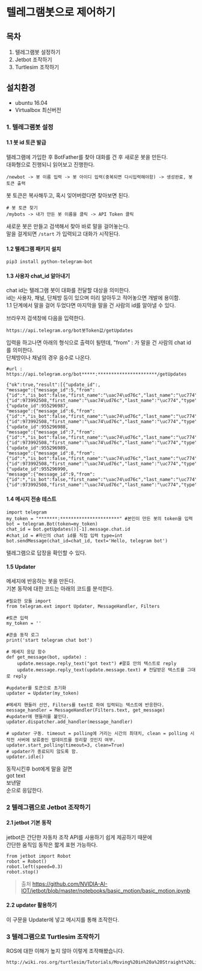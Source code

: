 # 텔레그램봇으로 제어하기

## 목차
1. 텔레그램봇 설정하기
2. Jetbot 조작하기
3. Turtlesim 조작하기

## 설치환경
* ubuntu 16.04
* Virtualbox 최신버전

### 1. 텔레그램봇 설정
#### 1.1 봇 id 토큰 발급
텔레그램에 가입한 후 BotFather를 찾아 대화를 건 후 새로운 봇을 만든다.  
대화형으로 진행되니 읽어보고 진행한다.

```
/newbot -> 봇 이름 입력 -> 봇 아이디 입력(중복되면 다시입력해야함) -> 생성완료, 봇토큰 출력
```
봇 토큰은 복사해두고, 혹시 잊어버렸다면 찾아보면 된다.

```
# 봇 토큰 찾기
/mybots -> 내가 만든 봇 이름을 클릭 -> API Token 클릭
```
새로운 봇은 만들고 검색해서 찾아 바로 말을 걸어놓는다.  
말을 걸게되면 ```/start``` 가 입력되고 대화가 시작된다.


#### 1.2 텔레그램 패키지 설치
```
pip3 install python-telegram-bot
```


#### 1.3 사용자 chat_id 알아내기
chat id는 텔레그램 봇이 대화를 전달할 대상을 의미한다.  
id는 사용자, 채널, 단체방 등이 있으며 미리 알아두고 적어놓으면 개발에 용이함.  
1.1 단계에서 말을 걸어 두었다면 마지막을 말을 건 사람의 id를 알아낼 수 있다.   

브라우저 검색창에 다음을 입력한다.
```
https://api.telegram.org/bot봇Token값/getUpdates
```
입력을 하고나면 아래의 형식으로 출력이 될텐데, "from" : 가 말을 건 사람의 chat id를 의미한다.  
단체방이나 채널의 경우 음수로 나온다.  

```
#url : https://api.telegram.org/bot*****:**********************/getUpdates

{"ok":true,"result":[{"update_id":,
"message":{"message_id":5,"from":{"id":*,"is_bot":false,"first_name":"\uac74\ud76c","last_name":"\uc774","language_code":"ko"},"chat":{"id":973992508,"first_name":"\uac74\ud76c","last_name":"\uc774","type":"private"},"date":1594313686,"text":"sdf"}},{"update_id":955296987,
"message":{"message_id":6,"from":{"id":*,"is_bot":false,"first_name":"\uac74\ud76c","last_name":"\uc774","language_code":"ko"},"chat":{"id":973992508,"first_name":"\uac74\ud76c","last_name":"\uc774","type":"private"},"date":1594313686,"text":"sdf"}},{"update_id":955296988,
"message":{"message_id":7,"from":{"id":*,"is_bot":false,"first_name":"\uac74\ud76c","last_name":"\uc774","language_code":"ko"},"chat":{"id":973992508,"first_name":"\uac74\ud76c","last_name":"\uc774","type":"private"},"date":1594313687,"text":"sdf"}},{"update_id":955296989,
"message":{"message_id":8,"from":{"id":*,"is_bot":false,"first_name":"\uac74\ud76c","last_name":"\uc774","language_code":"ko"},"chat":{"id":973992508,"first_name":"\uac74\ud76c","last_name":"\uc774","type":"private"},"date":1594313687,"text":"sd"}},{"update_id":955296990,
"message":{"message_id":9,"from":{"id":*,"is_bot":false,"first_name":"\uac74\ud76c","last_name":"\uc774","language_code":"ko"},"chat":{"id":973992508,"first_name":"\uac74\ud76c","last_name":"\uc774","type":"private"},"date":1594313688,"text":"f"}}]}
```

#### 1.4 메시지 전송 테스트

```
import telegram
my_token = "*******:**********************" #본인이 만든 봇의 token을 입력
bot = telegram.Bot(token=my_token)
chat_id = bot.getUpdates()[-1].message.chat.id 
#chat_id = #자신의 chat id를 직접 입력 type=int
bot.sendMessage(chat_id=chat_id, text='Hello, telegram bot')
```

텔레그램으로 답장을 확인할 수 있다.

#### 1.5 Updater
메세지에 반응하는 봇을 만든다.  
기본 동작에 대한 코드는 아래의 코드를 분석한다.

```
#필요한 모듈 import
from telegram.ext import Updater, MessageHandler, Filters

#토큰 입력
my_token = ''

#콘솔 동작 로그
print('start telegram chat bot')

# 메세지 응답 함수
def get_message(bot, update) :
    update.message.reply_text("got text") #괄호 안의 텍스트로 reply  
    update.message.reply_text(update.message.text) # 전달받은 텍스트를 그대로 reply
   
#updater를 토큰으로 초기화
updater = Updater(my_token)

#메세지 핸들러 선언, Filters를 text로 하여 입력되는 텍스트에 반응한다.
message_handler = MessageHandler(Filters.text, get_message)
#updater에 핸들러를 붙인다.
updater.dispatcher.add_handler(message_handler)

# updater 구동. timeout = polling에 거리는 시간의 최대치, clean = polling 시작전 서버에 보류중인 업데이트를 정리할 것인지 여부.
updater.start_polling(timeout=3, clean=True)
# updater가 종료되지 않도록 함.
updater.idle()

```
동작시킨후 bot에게 말을 걸면  
got text  
보낸말  
순으로 응답한다.  

### 2 텔레그램으로 Jetbot 조작하기
#### 2.1 jetbot 기본 동작
jetbot은 간단한 자동차 조작 API를 사용하기 쉽게 제공하기 때문에  
간단한 움직임 동작은 짧게 표현 가능하다.
```
from jetbot import Robot
robot = Robot()
robot.left(speed=0.3)
robot.stop()
```
>출처 https://github.com/NVIDIA-AI-IOT/jetbot/blob/master/notebooks/basic_motion/basic_motion.ipynb

#### 2.2 updater 활용하기
이 구문을 Updater에 넣고 메시지를 통해 조작한다.


### 3 텔레그램으로 Turtlesim 조작하기

ROS에 대한 이해가 높지 않아 이렇게 조작해봤습니다. 

```
http://wiki.ros.org/turtlesim/Tutorials/Moving%20in%20a%20Straight%20Line
```

